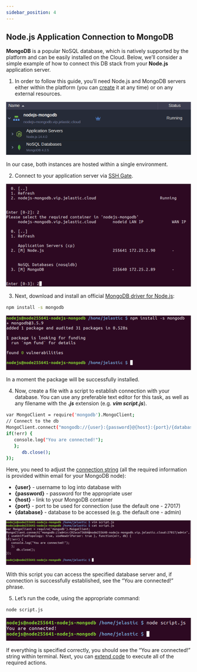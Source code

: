```yaml
---
sidebar_position: 4
---
```


## Node.js Application Connection to MongoDB

**MongoDB** is a popular NoSQL database, which is natively supported by the platform and can be easily installed on the Cloud. Below, we’ll consider a simple example of how to connect this DB stack from your **Node.js** application server.

1. In order to follow this guide, you’ll need Node.js and MongoDB servers either within the platform (you can [create](/docs/EnvironmentManagement/Setting%20Up%20Environment) it at any time) or on any external resources.

<div style={{
    display:'flex',
    justifyContent: 'center',
    margin: '0 0 1rem 0'
}}>

![Locale Dropdown](./img/NodejsConnectiontoMongoDB/01-mongodb-nodejs-environment.png)

</div>

In our case, both instances are hosted within a single environment.

2. Connect to your application server via [SSH Gate](/docs/Deployment%20Tools/SSH/SSH%20Overview#ssh-gate-overview).

<div style={{
    display:'flex',
    justifyContent: 'center',
    margin: '0 0 1rem 0'
}}>

![Locale Dropdown](./img/NodejsConnectiontoMongoDB/02-ssh-connection-to-nodejs.png)

</div>

3. Next, download and install an official [MongoDB driver for Node.js](https://github.com/mongodb/node-mongodb-native):

```bash
npm install -s mongodb
```

<div style={{
    display:'flex',
    justifyContent: 'center',
    margin: '0 0 1rem 0'
}}>

![Locale Dropdown](./img/NodejsConnectiontoMongoDB/03-install-mongodb-driver-for-nodejs.png)

</div>

In a moment the package will be successfully installed.

4. Now, create a file with a script to establish connection with your database. You can use any preferable text editor for this task, as well as any filename with the **_.js_** extension (e.g. **_vim script.js_**).

```bash
var MongoClient = require('mongodb').MongoClient;
// Connect to the db
MongoClient.connect("mongodb://{user}:{password}@{host}:{port}/{database}", { useUnifiedTopology: true, useNewUrlParser: true }, function(err, db) {
if(!err) {
   console.log("You are connected!");
   };
      db.close();
});
```

Here, you need to adjust the [connection string](https://www.mongodb.com/docs/manual/reference/connection-string/) (all the required information is provided within email for your MongoDB node):

- **{user}** - username to log into database with
- **{password}** - password for the appropriate user
- **{host}** - link to your MongoDB container
- **{port}** - port to be used for connection (use the default one - 27017)
- **{database}** - database to be accessed (e.g. the default one - admin)

<div style={{
    display:'flex',
    justifyContent: 'center',
    margin: '0 0 1rem 0'
}}>

![Locale Dropdown](./img/NodejsConnectiontoMongoDB/04-mongodb-connection-script.png)

</div>

With this script you can access the specified database server and, if connection is successfully established, see the “You are connected!” phrase.

5. Let’s run the code, using the appropriate command:

```bash
node script.js
```

<div style={{
    display:'flex',
    justifyContent: 'center',
    margin: '0 0 1rem 0'
}}>

![Locale Dropdown](./img/NodejsConnectiontoMongoDB/05-check-nodejs-connection-to-mongodb.png)

</div>

If everything is specified correctly, you should see the “You are connected!” string within terminal. Next, you can [extend code](http://mongodb.github.io/node-mongodb-native/2.2/api/) to execute all of the required actions.
